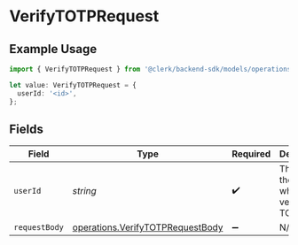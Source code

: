 # VerifyTOTPRequest

## Example Usage

```typescript
import { VerifyTOTPRequest } from '@clerk/backend-sdk/models/operations';

let value: VerifyTOTPRequest = {
  userId: '<id>',
};
```

## Fields

| Field         | Type                                                                                 | Required           | Description                                    |
| ------------- | ------------------------------------------------------------------------------------ | ------------------ | ---------------------------------------------- |
| `userId`      | _string_                                                                             | :heavy_check_mark: | The ID of the user for whom to verify the TOTP |
| `requestBody` | [operations.VerifyTOTPRequestBody](../../models/operations/verifytotprequestbody.md) | :heavy_minus_sign: | N/A                                            |

